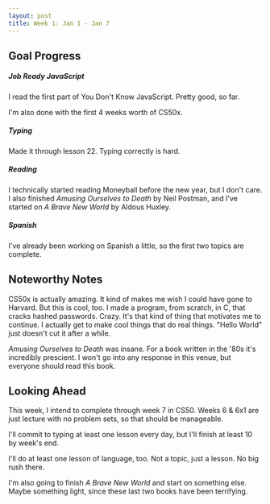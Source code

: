 ```yaml
---
layout: post
title: Week 1: Jan 1 - Jan 7
---
```


## Goal Progress

##### Job Ready JavaScript
I read the first part of You Don't Know JavaScript. Pretty good, so far.

I'm also done with the first 4 weeks worth of CS50x.

##### Typing
Made it through lesson 22. Typing correctly is hard.

##### Reading
I technically started reading Moneyball before the new year, but I don't care. I also finished *Amusing Ourselves to Death* by Neil Postman, and I've started on *A Brave New World* by Aldous Huxley.

##### Spanish
I've already been working on Spanish a little, so the first two topics are complete.

## Noteworthy Notes
CS50x is actually amazing. It kind of makes me wish I could have gone to Harvard. But this is cool, too. I made a program, from scratch, in C, that cracks hashed passwords. Crazy. It's that kind of thing that motivates me to continue. I actually get to make cool things that do real things. "Hello World" just doesn't cut it after a while.

*Amusing Ourselves to Death* was insane. For a book written in the '80s it's incredibly prescient. I won't go into any response in this venue, but everyone should read this book.


## Looking Ahead
This week, I intend to complete through week 7 in CS50. Weeks 6 & 6x1 are just lecture with no problem sets, so that should be manageable.

I'll commit to typing at least one lesson every day, but I'll finish at least 10 by week's end.

I'll do at least one lesson of language, too. Not a topic, just a lesson. No big rush there.

I'm also going to finish *A Brave New World* and start on something else. Maybe something light, since these last two books have been terrifying.
